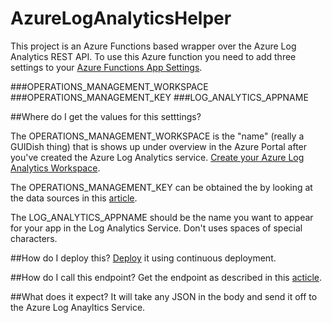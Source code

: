 # AzureLogAnalyticsHelper

This project is an Azure Functions based wrapper over the Azure Log Analytics REST API.  To use this 
Azure function you need to add three settings to your [Azure Functions App Settings](https://docs.microsoft.com/en-us/azure/azure-functions/functions-how-to-use-azure-function-app-settings).

###OPERATIONS_MANAGEMENT_WORKSPACE
###OPERATIONS_MANAGEMENT_KEY
###LOG_ANALYTICS_APPNAME

##Where do I get the values for this setttings?

The OPERATIONS_MANAGEMENT_WORKSPACE is the "name" (really a GUIDish thing) that is shows up under overview in the Azure Portal after you've created the Azure Log Analytics service.  [Create your Azure Log Analytics Workspace](https://docs.microsoft.com/en-us/azure/log-analytics/log-analytics-get-started).

The OPERATIONS_MANAGEMENT_KEY can be obtained the by looking at the data sources in this [article](https://docs.microsoft.com/en-us/azure/log-analytics/log-analytics-windows-agents).

The LOG_ANALYTICS_APPNAME should be the name you want to appear for your app in the Log Analytics Service.  Don't uses spaces of special characters.

##How do I deploy this?
[Deploy](https://docs.microsoft.com/en-us/azure/azure-functions/functions-continuous-deployment) it using continuous deployment.


##How do I call this endpoint?
Get the endpoint as described in this [acticle](https://docs.microsoft.com/en-us/azure/azure-functions/functions-test-a-function#test-a-function-within-functions).

##What does it expect?
It will take any JSON in the body and send it off to the Azure Log Anayltics Service.

